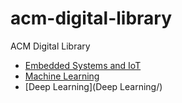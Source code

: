 # acm-digital-library
ACM Digital Library

- [Embedded Systems and IoT](Embedded_Systems_and_IoT/)
- [Machine Learning](Machine_Learning/)
- [Deep Learning](Deep Learning/)
